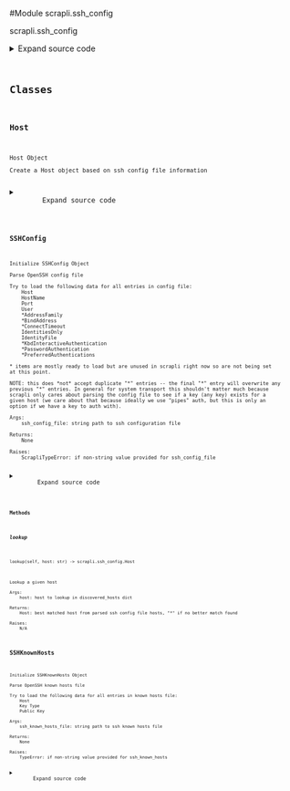 <link rel="preload stylesheet" as="style" href="https://cdnjs.cloudflare.com/ajax/libs/10up-sanitize.css/11.0.1/sanitize.min.css" integrity="sha256-PK9q560IAAa6WVRRh76LtCaI8pjTJ2z11v0miyNNjrs=" crossorigin>
<link rel="preload stylesheet" as="style" href="https://cdnjs.cloudflare.com/ajax/libs/10up-sanitize.css/11.0.1/typography.min.css" integrity="sha256-7l/o7C8jubJiy74VsKTidCy1yBkRtiUGbVkYBylBqUg=" crossorigin>
<link rel="stylesheet preload" as="style" href="https://cdnjs.cloudflare.com/ajax/libs/highlight.js/10.1.1/styles/github.min.css" crossorigin>
<script defer src="https://cdnjs.cloudflare.com/ajax/libs/highlight.js/10.1.1/highlight.min.js" integrity="sha256-Uv3H6lx7dJmRfRvH8TH6kJD1TSK1aFcwgx+mdg3epi8=" crossorigin></script>
<script>window.addEventListener('DOMContentLoaded', () => hljs.initHighlighting())</script>















#Module scrapli.ssh_config

scrapli.ssh_config

<details class="source">
    <summary>
        <span>Expand source code</span>
    </summary>
    <pre>
        <code class="python">
"""scrapli.ssh_config"""
import os
import re
import shlex
import sys
from copy import deepcopy
from typing import Dict, Optional

from scrapli.exceptions import ScrapliTypeError

if sys.version_info >= (3, 8):
    Match = re.Match
else:
    from typing import Match  # pragma:  no cover

HOST_ATTRS = (
    "port",
    "user",
    "address_family",
    "bind_address",
    "connect_timeout",
    "identities_only",
    "identity_file",
    "keyboard_interactive",
    "password_authentication",
    "preferred_authentication",
)


class SSHConfig:
    def __init__(self, ssh_config_file: str) -> None:
        """
        Initialize SSHConfig Object

        Parse OpenSSH config file

        Try to load the following data for all entries in config file:
            Host
            HostName
            Port
            User
            *AddressFamily
            *BindAddress
            *ConnectTimeout
            IdentitiesOnly
            IdentityFile
            *KbdInteractiveAuthentication
            *PasswordAuthentication
            *PreferredAuthentications

        * items are mostly ready to load but are unused in scrapli right now so are not being set
        at this point.

        NOTE: this does *not* accept duplicate "*" entries -- the final "*" entry will overwrite any
        previous "*" entries. In general for system transport this shouldn't matter much because
        scrapli only cares about parsing the config file to see if a key (any key) exists for a
        given host (we care about that because ideally we use "pipes" auth, but this is only an
        option if we have a key to auth with).

        Args:
            ssh_config_file: string path to ssh configuration file

        Returns:
            None

        Raises:
            ScrapliTypeError: if non-string value provided for ssh_config_file

        """
        if not isinstance(ssh_config_file, str):
            raise ScrapliTypeError(f"`ssh_config_file` expected str, got {type(ssh_config_file)}")

        self.ssh_config_file = os.path.expanduser(ssh_config_file)
        if self.ssh_config_file:
            with open(self.ssh_config_file, "r") as f:
                self.ssh_config = f.read()
            self.hosts = self._parse()
            if not self.hosts:
                self.hosts = {}
            if "*" not in self.hosts.keys():
                self.hosts["*"] = Host()
                self.hosts["*"].hosts = "*"
        else:
            self.hosts = {}
            self.hosts["*"] = Host()
            self.hosts["*"].hosts = "*"

        # finally merge all args from less specific hosts into the more specific hosts, preserving
        # the options from the more specific hosts of course
        self._merge_hosts()

    def __str__(self) -> str:
        """
        Magic str method for SSHConfig class

        Args:
            N/A

        Returns:
            str: string representation of object

        Raises:
            N/A

        """
        return "SSHConfig Object"

    def __repr__(self) -> str:
        """
        Magic repr method for SSHConfig class

        Args:
            N/A

        Returns:
            str: repr for class object

        Raises:
            N/A

        """
        class_dict = self.__dict__.copy()
        del class_dict["ssh_config"]
        return f"SSHConfig {class_dict}"

    def __bool__(self) -> bool:
        """
        Magic bool method; return True if ssh_config_file

        Args:
            N/A

        Returns:
            bool: True/False if ssh_config_file

        Raises:
            N/A

        """
        if self.ssh_config:
            return True
        return False

    @staticmethod
    def _strip_comments(line: str) -> str:
        """
        Strip out comments from ssh config file lines

        Args:
            line: to strip comments from

        Returns:
            str: rejoined ssh config file line after stripping comments

        Raises:
            N/A

        """
        line = " ".join(shlex.split(line, comments=True))
        return line

    def _parse(self) -> Dict[str, "Host"]:
        """
        Parse SSH configuration file

        Args:
            N/A

        Returns:
            discovered_hosts: dict of host objects discovered in ssh config file

        Raises:
            N/A

        """
        # uncomment next line and handle global patterns (stuff before hosts) at some point
        # global_config_pattern = re.compile(r"^.*?\b(?=host)", flags=re.I | re.S)
        # use word boundaries with a positive lookahead to get everything between the word host
        # need to do this as whitespace/formatting is not really a thing in ssh_config file
        # match host\s to ensure we don't pick up hostname and split things there accidentally
        host_pattern = re.compile(r"\bhost.*?\b(?=host\s|\s+$|$)", flags=re.I | re.S)
        host_entries = re.findall(pattern=host_pattern, string=self.ssh_config)

        discovered_hosts: Dict[str, Host] = {}
        if not host_entries:
            return discovered_hosts

        # do we need to add whitespace between match and end of line to ensure we match correctly?
        hosts_pattern = re.compile(r"^\s*host[\s=]+(.*)$", flags=re.I | re.M)
        hostname_pattern = re.compile(r"^\s*hostname[\s=]+([\w.-]*)$", flags=re.I | re.M)
        port_pattern = re.compile(r"^\s*port[\s=]+([\d]*)$", flags=re.I | re.M)
        user_pattern = re.compile(r"^\s*user[\s=]+([\w]*)$", flags=re.I | re.M)
        # address_family_pattern = None
        # bind_address_pattern = None
        # connect_timeout_pattern = None
        identities_only_pattern = re.compile(
            r"^\s*identitiesonly[\s=]+(yes|no)$", flags=re.I | re.M
        )
        identity_file_pattern = re.compile(
            r"^\s*identityfile[\s=]+([\w.\/\@~-]*)$", flags=re.I | re.M
        )
        # keyboard_interactive_pattern = None
        # password_authentication_pattern = None
        # preferred_authentication_pattern = None

        for host_entry in host_entries:
            host = Host()
            host_line = re.search(pattern=hosts_pattern, string=host_entry)
            if isinstance(host_line, Match):
                host.hosts = self._strip_comments(host_line.groups()[0])
            else:
                host.hosts = ""
            hostname = re.search(pattern=hostname_pattern, string=host_entry)
            if isinstance(hostname, Match):
                host.hostname = self._strip_comments(hostname.groups()[0])
            port = re.search(pattern=port_pattern, string=host_entry)
            if isinstance(port, Match):
                host.port = int(self._strip_comments(port.groups()[0]))
            user = re.search(pattern=user_pattern, string=host_entry)
            if isinstance(user, Match):
                host.user = self._strip_comments(user.groups()[0])
            # address_family = re.search(user_pattern, host_entry[0])
            # bind_address = re.search(user_pattern, host_entry[0])
            # connect_timeout = re.search(user_pattern, host_entry[0])
            identities_only = re.search(pattern=identities_only_pattern, string=host_entry)
            if isinstance(identities_only, Match):
                host.identities_only = self._strip_comments(identities_only.groups()[0])
            identity_file = re.search(pattern=identity_file_pattern, string=host_entry)
            if isinstance(identity_file, Match):
                host.identity_file = os.path.expanduser(
                    self._strip_comments(identity_file.groups()[0])
                )
            # keyboard_interactive = re.search(user_pattern, host_entry[0])
            # password_authentication = re.search(user_pattern, host_entry[0])
            # preferred_authentication = re.search(user_pattern, host_entry[0])
            discovered_hosts[host.hosts] = host
        return discovered_hosts

    def _merge_hosts(self) -> None:
        """
        Merge less specific host pattern data into a given host

        Args:
            N/A

        Returns:
            None

        Raises:
            N/A

        """
        for host in self.hosts:
            _current_hosts = deepcopy(self.hosts)
            while True:
                fuzzy_match = self._lookup_fuzzy_match(host=host, hosts=_current_hosts)
                for attr in HOST_ATTRS:
                    if not getattr(self.hosts[host], attr):
                        setattr(self.hosts[host], attr, getattr(self.hosts[fuzzy_match], attr))
                try:
                    _current_hosts.pop(fuzzy_match)
                except KeyError:
                    # this means we hit the "*" entry twice and we can bail out
                    break

    def _lookup_fuzzy_match(self, host: str, hosts: Optional[Dict[str, "Host"]] = None) -> str:
        """
        Look up fuzzy matched hosts

        Get the best match ssh config Host entry for a given host; this allows for using
        the splat and question-mark operators in ssh config file

        Args:
            host: host to lookup in discovered_hosts dict
            hosts: hosts dict to operate on; used for passing in partial dict of hosts while
                performing merge operations

        Returns:
            str: Nearest match (if applicable) host or `*` if none found

        Raises:
            N/A

        """
        hosts = hosts or self.hosts

        possible_matches = []
        for host_entry in hosts.keys():
            host_list = host_entry.split()
            for host_pattern in host_list:
                # replace periods with literal period
                # replace asterisk (match 0 or more things) with appropriate regex
                # replace question mark (match one thing) with appropriate regex
                cleaned_host_pattern = (
                    host_pattern.replace(".", r"\.").replace("*", r"(.*)").replace("?", r"(.)")
                )
                # compile with case insensitive
                search_pattern = re.compile(cleaned_host_pattern, flags=re.I)
                result = re.search(pattern=search_pattern, string=host)
                # if we get a result, append it and the original pattern to the possible matches
                if result:
                    possible_matches.append((result, host_entry))

        # initialize a None best match
        current_match = None
        for match in possible_matches:
            if current_match is None:
                current_match = match
            # count how many chars were replaced to get regex to work
            chars_replaced = 0
            for start_char, end_char in match[0].regs[1:]:
                chars_replaced += end_char - start_char
            # count how many chars were replaced to get regex to work on best match
            best_match_chars_replaced = 0
            for start_char, end_char in current_match[0].regs[1:]:
                best_match_chars_replaced += end_char - start_char
            # if match replaced less chars than "best_match" we have a new best match
            if chars_replaced < best_match_chars_replaced:
                current_match = match
        if current_match is not None:
            best_match = current_match[1]
        else:
            best_match = "*"
        return best_match

    def lookup(self, host: str) -> "Host":
        """
        Lookup a given host

        Args:
            host: host to lookup in discovered_hosts dict

        Returns:
            Host: best matched host from parsed ssh config file hosts, "*" if no better match found

        Raises:
            N/A

        """
        # return exact 1:1 match if exists
        if host in self.hosts.keys():
            return self.hosts[host]
        # return match if given host is an exact match for a host entry
        for host_entry in self.hosts.keys():
            host_list = host_entry.split()
            if host in host_list:
                return self.hosts[host_entry]
        # otherwise need to select the most correct host entry
        fuzzy_match = self._lookup_fuzzy_match(host)
        return self.hosts[fuzzy_match]


class Host:
    def __init__(self) -> None:
        """
        Host Object

        Create a Host object based on ssh config file information
        """
        self.hosts: str = ""
        self.hostname: Optional[str] = None
        self.port: Optional[int] = None
        self.user: str = ""
        self.address_family: Optional[str] = None
        self.bind_address: Optional[str] = None
        self.connect_timeout: Optional[str] = None
        self.identities_only: Optional[str] = None
        self.identity_file: Optional[str] = None
        self.keyboard_interactive: Optional[str] = None
        self.password_authentication: Optional[str] = None
        self.preferred_authentication: Optional[str] = None

    def __str__(self) -> str:
        """
        Magic str method for HostEntry class

        Args:
            N/A

        Returns:
            str: string for class object

        Raises:
            N/A

        """
        return f"Host: {self.hosts}"

    def __repr__(self) -> str:
        """
        Magic repr method for HostEntry class

        Args:
            N/A

        Returns:
            str: repr for class object

        Raises:
            N/A

        """
        class_dict = self.__dict__.copy()
        return f"Host {class_dict}"


class SSHKnownHosts:
    def __init__(self, ssh_known_hosts_file: str) -> None:
        """
        Initialize SSHKnownHosts Object

        Parse OpenSSH known hosts file

        Try to load the following data for all entries in known hosts file:
            Host
            Key Type
            Public Key

        Args:
            ssh_known_hosts_file: string path to ssh known hosts file

        Returns:
            None

        Raises:
            TypeError: if non-string value provided for ssh_known_hosts

        """
        if not isinstance(ssh_known_hosts_file, str):
            raise TypeError(
                f"`ssh_known_hosts_file` expected str, got {type(ssh_known_hosts_file)}"
            )

        self.ssh_known_hosts_file = os.path.expanduser(ssh_known_hosts_file)
        if self.ssh_known_hosts_file:
            with open(self.ssh_known_hosts_file, "r") as f:
                self.ssh_known_hosts = f.read()
            self.hosts = self._parse()
            if not self.hosts:
                self.hosts = {}
        else:
            self.hosts = {}

    def _parse(self) -> Dict[str, Dict[str, str]]:
        """
        Parse SSH configuration file

        Args:
            N/A

        Returns:
            discovered_hosts: dict of host objects discovered in known hosts file

        Raises:
            N/A

        """
        # match any non whitespace from start of the line... this should cover v4/v6/names
        # skip a space and match any word (also w/ hyphen) to get key type, lastly
        # match any non whitespace to the end of the line to get the public key
        host_pattern = re.compile(r"^\S+\s[\w\-]+\s\S+$", flags=re.I | re.M)
        host_entries = re.findall(pattern=host_pattern, string=self.ssh_known_hosts)

        known_hosts: Dict[str, Dict[str, str]] = {}
        for host_entry in host_entries:
            host, key_type, public_key = host_entry.split()
            # to simplify lookups down the line, split any list of hosts and just create a unique
            # entry per host
            for individual_host in host.split(","):
                known_hosts[individual_host] = {}
                known_hosts[individual_host]["key_type"] = key_type
                known_hosts[individual_host]["public_key"] = public_key

        return known_hosts
        </code>
    </pre>
</details>



## Classes

### Host


```text
Host Object

Create a Host object based on ssh config file information
```

<details class="source">
    <summary>
        <span>Expand source code</span>
    </summary>
    <pre>
        <code class="python">
class Host:
    def __init__(self) -> None:
        """
        Host Object

        Create a Host object based on ssh config file information
        """
        self.hosts: str = ""
        self.hostname: Optional[str] = None
        self.port: Optional[int] = None
        self.user: str = ""
        self.address_family: Optional[str] = None
        self.bind_address: Optional[str] = None
        self.connect_timeout: Optional[str] = None
        self.identities_only: Optional[str] = None
        self.identity_file: Optional[str] = None
        self.keyboard_interactive: Optional[str] = None
        self.password_authentication: Optional[str] = None
        self.preferred_authentication: Optional[str] = None

    def __str__(self) -> str:
        """
        Magic str method for HostEntry class

        Args:
            N/A

        Returns:
            str: string for class object

        Raises:
            N/A

        """
        return f"Host: {self.hosts}"

    def __repr__(self) -> str:
        """
        Magic repr method for HostEntry class

        Args:
            N/A

        Returns:
            str: repr for class object

        Raises:
            N/A

        """
        class_dict = self.__dict__.copy()
        return f"Host {class_dict}"
        </code>
    </pre>
</details>





### SSHConfig


```text
Initialize SSHConfig Object

Parse OpenSSH config file

Try to load the following data for all entries in config file:
    Host
    HostName
    Port
    User
    *AddressFamily
    *BindAddress
    *ConnectTimeout
    IdentitiesOnly
    IdentityFile
    *KbdInteractiveAuthentication
    *PasswordAuthentication
    *PreferredAuthentications

* items are mostly ready to load but are unused in scrapli right now so are not being set
at this point.

NOTE: this does *not* accept duplicate "*" entries -- the final "*" entry will overwrite any
previous "*" entries. In general for system transport this shouldn't matter much because
scrapli only cares about parsing the config file to see if a key (any key) exists for a
given host (we care about that because ideally we use "pipes" auth, but this is only an
option if we have a key to auth with).

Args:
    ssh_config_file: string path to ssh configuration file

Returns:
    None

Raises:
    ScrapliTypeError: if non-string value provided for ssh_config_file
```

<details class="source">
    <summary>
        <span>Expand source code</span>
    </summary>
    <pre>
        <code class="python">
class SSHConfig:
    def __init__(self, ssh_config_file: str) -> None:
        """
        Initialize SSHConfig Object

        Parse OpenSSH config file

        Try to load the following data for all entries in config file:
            Host
            HostName
            Port
            User
            *AddressFamily
            *BindAddress
            *ConnectTimeout
            IdentitiesOnly
            IdentityFile
            *KbdInteractiveAuthentication
            *PasswordAuthentication
            *PreferredAuthentications

        * items are mostly ready to load but are unused in scrapli right now so are not being set
        at this point.

        NOTE: this does *not* accept duplicate "*" entries -- the final "*" entry will overwrite any
        previous "*" entries. In general for system transport this shouldn't matter much because
        scrapli only cares about parsing the config file to see if a key (any key) exists for a
        given host (we care about that because ideally we use "pipes" auth, but this is only an
        option if we have a key to auth with).

        Args:
            ssh_config_file: string path to ssh configuration file

        Returns:
            None

        Raises:
            ScrapliTypeError: if non-string value provided for ssh_config_file

        """
        if not isinstance(ssh_config_file, str):
            raise ScrapliTypeError(f"`ssh_config_file` expected str, got {type(ssh_config_file)}")

        self.ssh_config_file = os.path.expanduser(ssh_config_file)
        if self.ssh_config_file:
            with open(self.ssh_config_file, "r") as f:
                self.ssh_config = f.read()
            self.hosts = self._parse()
            if not self.hosts:
                self.hosts = {}
            if "*" not in self.hosts.keys():
                self.hosts["*"] = Host()
                self.hosts["*"].hosts = "*"
        else:
            self.hosts = {}
            self.hosts["*"] = Host()
            self.hosts["*"].hosts = "*"

        # finally merge all args from less specific hosts into the more specific hosts, preserving
        # the options from the more specific hosts of course
        self._merge_hosts()

    def __str__(self) -> str:
        """
        Magic str method for SSHConfig class

        Args:
            N/A

        Returns:
            str: string representation of object

        Raises:
            N/A

        """
        return "SSHConfig Object"

    def __repr__(self) -> str:
        """
        Magic repr method for SSHConfig class

        Args:
            N/A

        Returns:
            str: repr for class object

        Raises:
            N/A

        """
        class_dict = self.__dict__.copy()
        del class_dict["ssh_config"]
        return f"SSHConfig {class_dict}"

    def __bool__(self) -> bool:
        """
        Magic bool method; return True if ssh_config_file

        Args:
            N/A

        Returns:
            bool: True/False if ssh_config_file

        Raises:
            N/A

        """
        if self.ssh_config:
            return True
        return False

    @staticmethod
    def _strip_comments(line: str) -> str:
        """
        Strip out comments from ssh config file lines

        Args:
            line: to strip comments from

        Returns:
            str: rejoined ssh config file line after stripping comments

        Raises:
            N/A

        """
        line = " ".join(shlex.split(line, comments=True))
        return line

    def _parse(self) -> Dict[str, "Host"]:
        """
        Parse SSH configuration file

        Args:
            N/A

        Returns:
            discovered_hosts: dict of host objects discovered in ssh config file

        Raises:
            N/A

        """
        # uncomment next line and handle global patterns (stuff before hosts) at some point
        # global_config_pattern = re.compile(r"^.*?\b(?=host)", flags=re.I | re.S)
        # use word boundaries with a positive lookahead to get everything between the word host
        # need to do this as whitespace/formatting is not really a thing in ssh_config file
        # match host\s to ensure we don't pick up hostname and split things there accidentally
        host_pattern = re.compile(r"\bhost.*?\b(?=host\s|\s+$|$)", flags=re.I | re.S)
        host_entries = re.findall(pattern=host_pattern, string=self.ssh_config)

        discovered_hosts: Dict[str, Host] = {}
        if not host_entries:
            return discovered_hosts

        # do we need to add whitespace between match and end of line to ensure we match correctly?
        hosts_pattern = re.compile(r"^\s*host[\s=]+(.*)$", flags=re.I | re.M)
        hostname_pattern = re.compile(r"^\s*hostname[\s=]+([\w.-]*)$", flags=re.I | re.M)
        port_pattern = re.compile(r"^\s*port[\s=]+([\d]*)$", flags=re.I | re.M)
        user_pattern = re.compile(r"^\s*user[\s=]+([\w]*)$", flags=re.I | re.M)
        # address_family_pattern = None
        # bind_address_pattern = None
        # connect_timeout_pattern = None
        identities_only_pattern = re.compile(
            r"^\s*identitiesonly[\s=]+(yes|no)$", flags=re.I | re.M
        )
        identity_file_pattern = re.compile(
            r"^\s*identityfile[\s=]+([\w.\/\@~-]*)$", flags=re.I | re.M
        )
        # keyboard_interactive_pattern = None
        # password_authentication_pattern = None
        # preferred_authentication_pattern = None

        for host_entry in host_entries:
            host = Host()
            host_line = re.search(pattern=hosts_pattern, string=host_entry)
            if isinstance(host_line, Match):
                host.hosts = self._strip_comments(host_line.groups()[0])
            else:
                host.hosts = ""
            hostname = re.search(pattern=hostname_pattern, string=host_entry)
            if isinstance(hostname, Match):
                host.hostname = self._strip_comments(hostname.groups()[0])
            port = re.search(pattern=port_pattern, string=host_entry)
            if isinstance(port, Match):
                host.port = int(self._strip_comments(port.groups()[0]))
            user = re.search(pattern=user_pattern, string=host_entry)
            if isinstance(user, Match):
                host.user = self._strip_comments(user.groups()[0])
            # address_family = re.search(user_pattern, host_entry[0])
            # bind_address = re.search(user_pattern, host_entry[0])
            # connect_timeout = re.search(user_pattern, host_entry[0])
            identities_only = re.search(pattern=identities_only_pattern, string=host_entry)
            if isinstance(identities_only, Match):
                host.identities_only = self._strip_comments(identities_only.groups()[0])
            identity_file = re.search(pattern=identity_file_pattern, string=host_entry)
            if isinstance(identity_file, Match):
                host.identity_file = os.path.expanduser(
                    self._strip_comments(identity_file.groups()[0])
                )
            # keyboard_interactive = re.search(user_pattern, host_entry[0])
            # password_authentication = re.search(user_pattern, host_entry[0])
            # preferred_authentication = re.search(user_pattern, host_entry[0])
            discovered_hosts[host.hosts] = host
        return discovered_hosts

    def _merge_hosts(self) -> None:
        """
        Merge less specific host pattern data into a given host

        Args:
            N/A

        Returns:
            None

        Raises:
            N/A

        """
        for host in self.hosts:
            _current_hosts = deepcopy(self.hosts)
            while True:
                fuzzy_match = self._lookup_fuzzy_match(host=host, hosts=_current_hosts)
                for attr in HOST_ATTRS:
                    if not getattr(self.hosts[host], attr):
                        setattr(self.hosts[host], attr, getattr(self.hosts[fuzzy_match], attr))
                try:
                    _current_hosts.pop(fuzzy_match)
                except KeyError:
                    # this means we hit the "*" entry twice and we can bail out
                    break

    def _lookup_fuzzy_match(self, host: str, hosts: Optional[Dict[str, "Host"]] = None) -> str:
        """
        Look up fuzzy matched hosts

        Get the best match ssh config Host entry for a given host; this allows for using
        the splat and question-mark operators in ssh config file

        Args:
            host: host to lookup in discovered_hosts dict
            hosts: hosts dict to operate on; used for passing in partial dict of hosts while
                performing merge operations

        Returns:
            str: Nearest match (if applicable) host or `*` if none found

        Raises:
            N/A

        """
        hosts = hosts or self.hosts

        possible_matches = []
        for host_entry in hosts.keys():
            host_list = host_entry.split()
            for host_pattern in host_list:
                # replace periods with literal period
                # replace asterisk (match 0 or more things) with appropriate regex
                # replace question mark (match one thing) with appropriate regex
                cleaned_host_pattern = (
                    host_pattern.replace(".", r"\.").replace("*", r"(.*)").replace("?", r"(.)")
                )
                # compile with case insensitive
                search_pattern = re.compile(cleaned_host_pattern, flags=re.I)
                result = re.search(pattern=search_pattern, string=host)
                # if we get a result, append it and the original pattern to the possible matches
                if result:
                    possible_matches.append((result, host_entry))

        # initialize a None best match
        current_match = None
        for match in possible_matches:
            if current_match is None:
                current_match = match
            # count how many chars were replaced to get regex to work
            chars_replaced = 0
            for start_char, end_char in match[0].regs[1:]:
                chars_replaced += end_char - start_char
            # count how many chars were replaced to get regex to work on best match
            best_match_chars_replaced = 0
            for start_char, end_char in current_match[0].regs[1:]:
                best_match_chars_replaced += end_char - start_char
            # if match replaced less chars than "best_match" we have a new best match
            if chars_replaced < best_match_chars_replaced:
                current_match = match
        if current_match is not None:
            best_match = current_match[1]
        else:
            best_match = "*"
        return best_match

    def lookup(self, host: str) -> "Host":
        """
        Lookup a given host

        Args:
            host: host to lookup in discovered_hosts dict

        Returns:
            Host: best matched host from parsed ssh config file hosts, "*" if no better match found

        Raises:
            N/A

        """
        # return exact 1:1 match if exists
        if host in self.hosts.keys():
            return self.hosts[host]
        # return match if given host is an exact match for a host entry
        for host_entry in self.hosts.keys():
            host_list = host_entry.split()
            if host in host_list:
                return self.hosts[host_entry]
        # otherwise need to select the most correct host entry
        fuzzy_match = self._lookup_fuzzy_match(host)
        return self.hosts[fuzzy_match]
        </code>
    </pre>
</details>


#### Methods

    

##### lookup
`lookup(self, host: str) ‑> scrapli.ssh_config.Host`

```text
Lookup a given host

Args:
    host: host to lookup in discovered_hosts dict

Returns:
    Host: best matched host from parsed ssh config file hosts, "*" if no better match found

Raises:
    N/A
```





### SSHKnownHosts


```text
Initialize SSHKnownHosts Object

Parse OpenSSH known hosts file

Try to load the following data for all entries in known hosts file:
    Host
    Key Type
    Public Key

Args:
    ssh_known_hosts_file: string path to ssh known hosts file

Returns:
    None

Raises:
    TypeError: if non-string value provided for ssh_known_hosts
```

<details class="source">
    <summary>
        <span>Expand source code</span>
    </summary>
    <pre>
        <code class="python">
class SSHKnownHosts:
    def __init__(self, ssh_known_hosts_file: str) -> None:
        """
        Initialize SSHKnownHosts Object

        Parse OpenSSH known hosts file

        Try to load the following data for all entries in known hosts file:
            Host
            Key Type
            Public Key

        Args:
            ssh_known_hosts_file: string path to ssh known hosts file

        Returns:
            None

        Raises:
            TypeError: if non-string value provided for ssh_known_hosts

        """
        if not isinstance(ssh_known_hosts_file, str):
            raise TypeError(
                f"`ssh_known_hosts_file` expected str, got {type(ssh_known_hosts_file)}"
            )

        self.ssh_known_hosts_file = os.path.expanduser(ssh_known_hosts_file)
        if self.ssh_known_hosts_file:
            with open(self.ssh_known_hosts_file, "r") as f:
                self.ssh_known_hosts = f.read()
            self.hosts = self._parse()
            if not self.hosts:
                self.hosts = {}
        else:
            self.hosts = {}

    def _parse(self) -> Dict[str, Dict[str, str]]:
        """
        Parse SSH configuration file

        Args:
            N/A

        Returns:
            discovered_hosts: dict of host objects discovered in known hosts file

        Raises:
            N/A

        """
        # match any non whitespace from start of the line... this should cover v4/v6/names
        # skip a space and match any word (also w/ hyphen) to get key type, lastly
        # match any non whitespace to the end of the line to get the public key
        host_pattern = re.compile(r"^\S+\s[\w\-]+\s\S+$", flags=re.I | re.M)
        host_entries = re.findall(pattern=host_pattern, string=self.ssh_known_hosts)

        known_hosts: Dict[str, Dict[str, str]] = {}
        for host_entry in host_entries:
            host, key_type, public_key = host_entry.split()
            # to simplify lookups down the line, split any list of hosts and just create a unique
            # entry per host
            for individual_host in host.split(","):
                known_hosts[individual_host] = {}
                known_hosts[individual_host]["key_type"] = key_type
                known_hosts[individual_host]["public_key"] = public_key

        return known_hosts
        </code>
    </pre>
</details>